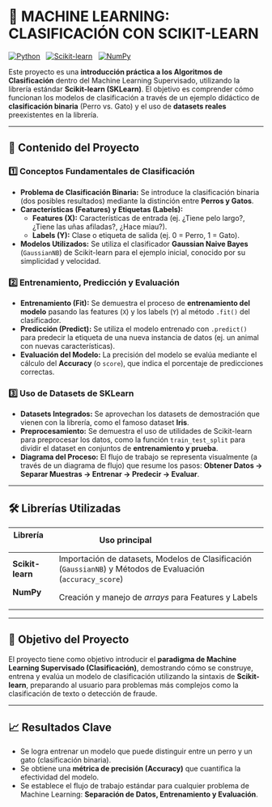 # 🐾 MACHINE LEARNING: CLASIFICACIÓN CON SCIKIT-LEARN

[![Python](https://img.shields.io/badge/Python-3670A0?style=flat&logo=python&logoColor=ffdd54)](https://www.python.org/)  
[![Scikit-learn](https://img.shields.io/badge/Scikit--learn-F7931E?style=flat&logo=scikit-learn&logoColor=white)](https://scikit-learn.org/)  
[![NumPy](https://img.shields.io/badge/NumPy-013243?style=flat&logo=numpy&logoColor=white)](https://numpy.org/)

Este proyecto es una **introducción práctica a los Algoritmos de Clasificación** dentro del Machine Learning Supervisado, utilizando la librería estándar **Scikit-learn (SKLearn)**. El objetivo es comprender cómo funcionan los modelos de clasificación a través de un ejemplo didáctico de **clasificación binaria** (Perro vs. Gato) y el uso de **datasets reales** preexistentes en la librería.

---

## 🧠 Contenido del Proyecto

### 1️⃣ Conceptos Fundamentales de Clasificación
- **Problema de Clasificación Binaria:** Se introduce la clasificación binaria (dos posibles resultados) mediante la distinción entre **Perros y Gatos**.
- **Características (Features) y Etiquetas (Labels):**
    * **Features (X):** Características de entrada (ej. ¿Tiene pelo largo?, ¿Tiene las uñas afiladas?, ¿Hace miau?).
    * **Labels (Y):** Clase o etiqueta de salida (ej. 0 = Perro, 1 = Gato).
- **Modelos Utilizados:** Se utiliza el clasificador **Gaussian Naive Bayes** (`GaussianNB`) de Scikit-learn para el ejemplo inicial, conocido por su simplicidad y velocidad.

### 2️⃣ Entrenamiento, Predicción y Evaluación
- **Entrenamiento (Fit):** Se demuestra el proceso de **entrenamiento del modelo** pasando las features (`X`) y los labels (`Y`) al método `.fit()` del clasificador.
- **Predicción (Predict):** Se utiliza el modelo entrenado con `.predict()` para predecir la etiqueta de una nueva instancia de datos (ej. un animal con nuevas características).
- **Evaluación del Modelo:** La precisión del modelo se evalúa mediante el cálculo del **Accuracy** (o `score`), que indica el porcentaje de predicciones correctas.

### 3️⃣ Uso de Datasets de SKLearn
- **Datasets Integrados:** Se aprovechan los datasets de demostración que vienen con la librería, como el famoso dataset **Iris**.
- **Preprocesamiento:** Se demuestra el uso de utilidades de Scikit-learn para preprocesar los datos, como la función `train_test_split` para dividir el dataset en conjuntos de **entrenamiento y prueba**.
- **Diagrama del Proceso:** El flujo de trabajo se representa visualmente (a través de un diagrama de flujo) que resume los pasos: **Obtener Datos -> Separar Muestras -> Entrenar -> Predecir -> Evaluar**.

---

## 🛠️ Librerías Utilizadas

| Librería       | Uso principal                               |
|----------------|---------------------------------------------|
| **Scikit-learn**| Importación de datasets, Modelos de Clasificación (`GaussianNB`) y Métodos de Evaluación (`accuracy_score`)|
| **NumPy**      | Creación y manejo de *arrays* para Features y Labels|

---

## 🎯 Objetivo del Proyecto
El proyecto tiene como objetivo introducir el **paradigma de Machine Learning Supervisado (Clasificación)**, demostrando cómo se construye, entrena y evalúa un modelo de clasificación utilizando la sintaxis de **Scikit-learn**, preparando al usuario para problemas más complejos como la clasificación de texto o detección de fraude.

---

## 📈 Resultados Clave
- Se logra entrenar un modelo que puede distinguir entre un perro y un gato (clasificación binaria).
- Se obtiene una **métrica de precisión (Accuracy)** que cuantifica la efectividad del modelo.
- Se establece el flujo de trabajo estándar para cualquier problema de Machine Learning: **Separación de Datos, Entrenamiento y Evaluación**.

